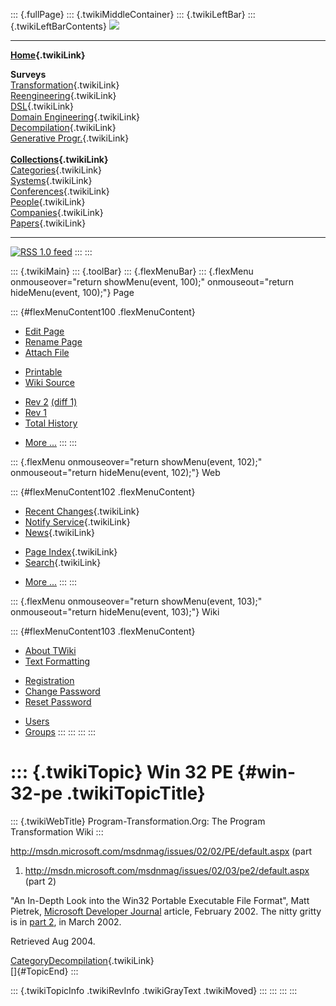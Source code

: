 ::: {.fullPage}
::: {.twikiMiddleContainer}
::: {.twikiLeftBar}
::: {.twikiLeftBarContents}
![](../pub/transformation.gif)

------------------------------------------------------------------------

**[Home](WebHome){.twikiLink}**

**Surveys**\
[Transformation](ProgramTransformation){.twikiLink}\
[Reengineering](ReengineeringWiki){.twikiLink}\
[DSL](DomainSpecificLanguages){.twikiLink}\
[Domain Engineering](DomainEngineering){.twikiLink}\
[Decompilation](DeCompilation){.twikiLink}\
[Generative Progr.](GenerativeProgrammingWiki){.twikiLink}\
\
**[Collections](CategoryCollection){.twikiLink}**\
[Categories](CategoryCategory){.twikiLink}\
[Systems](TransformationSystems){.twikiLink}\
[Conferences](TransformationConferences){.twikiLink}\
[People](TransformationPeople){.twikiLink}\
[Companies](TransformationCompanies){.twikiLink}\
[Papers](CategoryPaper){.twikiLink}

------------------------------------------------------------------------

[![](../pub/rss.gif "RSS 1.0 feed")](WebRss@skin=rss)
:::
:::

::: {.twikiMain}
::: {.toolBar}
::: {.flexMenuBar}
::: {.flexMenu onmouseover="return showMenu(event, 100);" onmouseout="return hideMenu(event, 100);"}
Page

::: {#flexMenuContent100 .flexMenuContent}
-   [Edit
    Page](http://www.program-transformation.org/edit/Transform/Win32PE?t=1536826410)
-   [Rename
    Page](http://www.program-transformation.org/rename/Transform/Win32PE)
-   [Attach
    File](http://www.program-transformation.org/attach/Transform/Win32PE)

<!-- -->

-   [Printable](http://www.program-transformation.org/view/Transform/Win32PE?skin=print.pattern)
-   [Wiki
    Source](http://www.program-transformation.org/view/Transform/Win32PE?skin=text&raw=on&contenttype=text/plain)

<!-- -->

-   [Rev
    2](http://www.program-transformation.org/view/Transform/Win32PE?rev=1.2)
    [(diff 1)](http://www.program-transformation.org/rdiff/Transform/Win32PE?rev1=1.2&rev2=1.1)
-   [Rev
    1](http://www.program-transformation.org/view/Transform/Win32PE?rev=1.1)
-   [Total
    History](http://www.program-transformation.org/rdiff/Transform/Win32PE)

<!-- -->

-   [More
    \...](http://www.program-transformation.org/oops/Transform/Win32PE?template=oopsmore&param1=1.2&param2=1.2)
:::
:::

::: {.flexMenu onmouseover="return showMenu(event, 102);" onmouseout="return hideMenu(event, 102);"}
Web

::: {#flexMenuContent102 .flexMenuContent}
-   [Recent Changes](WebChanges){.twikiLink}
-   [Notify Service](WebNotify){.twikiLink}
-   [News](WebNews){.twikiLink}

<!-- -->

-   [Page Index](WebIndex){.twikiLink}
-   [Search](WebSearch){.twikiLink}

<!-- -->

-   [More
    \...](http://www.program-transformation.org/oops/Transform/Win32PE?template=oopsmore&param1=1.2&param2=1.2)
:::
:::

::: {.flexMenu onmouseover="return showMenu(event, 103);" onmouseout="return hideMenu(event, 103);"}
Wiki

::: {#flexMenuContent103 .flexMenuContent}
-   [About
    TWiki](http://www.program-transformation.org/view/TWiki/WebHome)
-   [Text
    Formatting](http://www.program-transformation.org/view/TWiki/TextFormattingRules)

<!-- -->

-   [Registration](http://www.program-transformation.org/view/TWiki/TWikiRegistration)
-   [Change
    Password](http://www.program-transformation.org/view/TWiki/ChangePassword)
-   [Reset
    Password](http://www.program-transformation.org/view/TWiki/ResetPassword)

<!-- -->

-   [Users](http://www.program-transformation.org/view/Main/TWikiUsers)
-   [Groups](http://www.program-transformation.org/view/Main/TWikiGroups)
:::
:::
:::
:::

::: {.twikiTopic}
Win 32 PE {#win-32-pe .twikiTopicTitle}
=========

::: {.twikiWebTitle}
Program-Transformation.Org: The Program Transformation Wiki
:::

<http://msdn.microsoft.com/msdnmag/issues/02/02/PE/default.aspx> (part
1) <http://msdn.microsoft.com/msdnmag/issues/02/03/pe2/default.aspx>
(part 2)

\"An In-Depth Look into the Win32 Portable Executable File Format\",
Matt Pietrek, [Microsoft Developer
Journal](http://msdn.microsoft.com/msdnmag) article, February 2002. The
nitty gritty is in [part
2](http://msdn.microsoft.com/msdnmag/issues/02/03/PE2/default.aspx), in
March 2002.

Retrieved Aug 2004.

[CategoryDecompilation](CategoryDecompilation){.twikiLink}\
[]{#TopicEnd}
:::

::: {.twikiTopicInfo .twikiRevInfo .twikiGrayText .twikiMoved}
:::
:::
:::
:::
